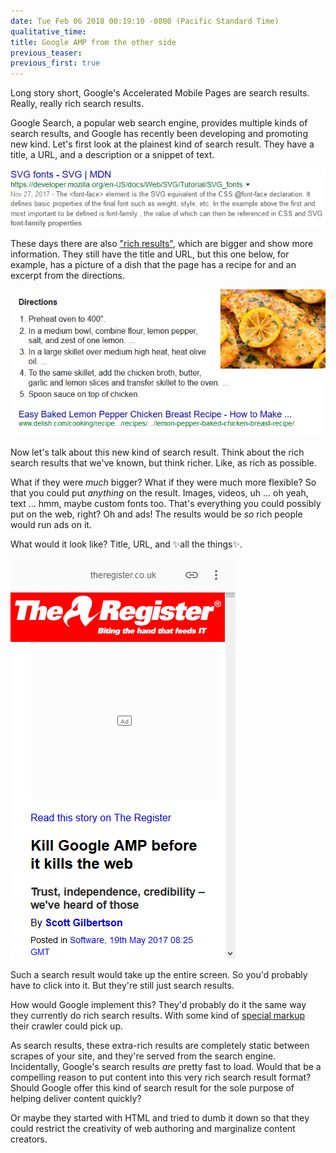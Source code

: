 ```yaml
---
date: Tue Feb 06 2018 00:19:10 -0800 (Pacific Standard Time)
qualitative_time: 
title: Google AMP from the other side
previous_teaser: 
previous_first: true
---
```


Long story short, Google's Accelerated Mobile Pages are search results.
Really, really rich search results.

Google Search, a popular web search engine, provides multiple kinds of search results, and Google has recently been developing and promoting new kind.
Let's first look at the plainest kind of search result.
They have a title, a URL, and a description or a snippet of text.

![](/assets/2018/amp-result-plain.png)

These days there are also ["rich results"](https://developers.google.com/search/docs/guides/search-gallery), which are bigger and show more information.
They still have the title and URL, but this one below, for example, has a picture of a dish that the page has a recipe for and an excerpt from the directions.

![](/assets/2018/amp-result-rich.png)

Now let's talk about this new kind of search result.
Think about the rich search results that we've known, but think richer.
Like, as rich as possible.

What if they were *much* bigger?
What if they were much more flexible?
So that you could put *anything* on the result.
Images, videos, uh ... oh yeah, text ... hmm, maybe custom fonts too.
That's everything you could possibly put on the web, right?
Oh and ads!
The results would be *so* rich people would run ads on it.

What would it look like?
Title, URL, and ✨all the things✨.

![](/assets/2018/amp-amp.png)

Such a search result would take up the entire screen.
So you'd probably have to click into it.
But they're still just search results.

How would Google implement this?
They'd probably do it the same way they currently do rich search results.
With some kind of [special markup](https://www.ampproject.org/docs/reference/components) their crawler could pick up.

As search results, these extra-rich results are completely static between scrapes of your site, and they're served from the search engine.
Incidentally, Google's search results *are* pretty fast to load.
Would that be a compelling reason to put content into this very rich search result format?
Should Google offer this kind of search result for the sole purpose of helping deliver content quickly?

Or maybe they started with HTML and tried to dumb it down so that they could restrict the creativity of web authoring and marginalize content creators.
